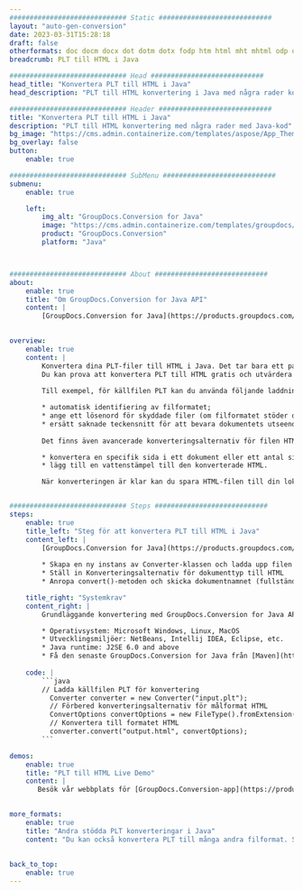```yaml
---
############################# Static ############################
layout: "auto-gen-conversion"
date: 2023-03-31T15:28:18
draft: false
otherformats: doc docm docx dot dotm dotx fodp htm html mht mhtml odp odt otp pot potm potx pps ppsm ppsx ppt pptm pptx rtf
breadcrumb: PLT till HTML i Java

############################# Head ############################
head_title: "Konvertera PLT till HTML i Java"
head_description: "PLT till HTML konvertering i Java med några rader kod. Konvertera över 160 filformat med hjälp av GroupDocs dokumentkonverterings-API för Java"

############################# Header ############################
title: "Konvertera PLT till HTML i Java"
description: "PLT till HTML konvertering med några rader med Java-kod"
bg_image: "https://cms.admin.containerize.com/templates/aspose/App_Themes/V3/images/bg/header1.png"
bg_overlay: false
button:
    enable: true

############################# SubMenu ############################
submenu:
    enable: true

    left:
        img_alt: "GroupDocs.Conversion for Java"
        image: "https://cms.admin.containerize.com/templates/groupdocs/images/product-logos/90x90-noborder/groupdocs-conversion-java.png"
        product: "GroupDocs.Conversion"
        platform: "Java"



############################# About ############################
about:
    enable: true
    title: "Om GroupDocs.Conversion for Java API"
    content: |
        [GroupDocs.Conversion for Java](https://products.groupdocs.com/conversion/java/) är ett avancerat filformatkonverterings-API för konvertering mellan populära bild- och dokumentformat som Microsoft Office, OpenDocument, PDF, HTML, e-post, CAD. och mycket mer med bara några rader kod. Det inbyggda API:t upptäcker automatiskt formaten för originaldokumenten och erbjuder många alternativ för att anpassa de konverterade dokumenten. Tillsammans med funktionen att extrahera information från ett dokument, stöder den också cachelagring av konverteringsresultaten till den lokala disken som standard. Men alla typer av cachelagring kan stödjas genom att implementera lämpliga gränssnitt - Amazon S3, Dropbox, Google Drive, Windows Azure, Reddis eller andra.
    

overview:
    enable: true
    content: |
        Konvertera dina PLT-filer till HTML i Java. Det tar bara ett par rader med Java-kod på valfri plattform, som Windows, Linux, macOS.
        Du kan prova att konvertera PLT till HTML gratis och utvärdera kvaliteten på konverteringsresultaten. Tillsammans med enkla filkonverteringsskript kan du prova mer sofistikerade alternativ för att ladda källfilen PLT och lagra HTML-utdata. 
        
        Till exempel, för källfilen PLT kan du använda följande laddningsalternativ:

        * automatisk identifiering av filformatet;
        * ange ett lösenord för skyddade filer (om filformatet stöder det);
        * ersätt saknade teckensnitt för att bevara dokumentets utseende.
        
        Det finns även avancerade konverteringsalternativ för filen HTML:

        * konvertera en specifik sida i ett dokument eller ett antal sidor;
        * lägg till en vattenstämpel till den konverterade HTML.

        När konverteringen är klar kan du spara HTML-filen till din lokala filsökväg eller till tredje parts lagring såsom FTP, Amazon S3, Google Drive, Dropbox etc. Observera - för att konvertera PLT till HTML behöver du inte installera någon ytterligare programvara, såsom MS Office, Open Office, Adobe Acrobat Reader etc.


############################# Steps ############################
steps:
    enable: true
    title_left: "Steg för att konvertera PLT till HTML i Java"
    content_left: |
        [GroupDocs.Conversion for Java](https://products.groupdocs.com/conversion/java/) låter utvecklare enkelt konvertera PLT fil till HTML med några rader kod.
        
        * Skapa en ny instans av Converter-klassen och ladda upp filen PLT med den fullständiga sökvägen
        * Ställ in Konverteringsalternativ för dokumenttyp till HTML
        * Anropa convert()-metoden och skicka dokumentnamnet (fullständig sökväg) och formatet (HTML) som en parameter

    title_right: "Systemkrav"
    content_right: |
        Grundläggande konvertering med GroupDocs.Conversion for Java API kan göras med bara några rader kod. Våra API:er stöds på alla större plattformar och operativsystem. Innan du kör koden nedan, se till att du har följande förutsättningar installerade på ditt system.

        * Operativsystem: Microsoft Windows, Linux, MacOS
        * Utvecklingsmiljöer: NetBeans, Intellij IDEA, Eclipse, etc.
        * Java runtime: J2SE 6.0 and above
        * Få den senaste GroupDocs.Conversion for Java från [Maven](https://repository.groupdocs.com/webapp/#/artifacts/browse/tree/General/repo/com/groupdocs/groupdocs-conversion)
         
    code: |
        ```java    
        // Ladda källfilen PLT för konvertering
          Converter converter = new Converter("input.plt");
          // Förbered konverteringsalternativ för målformat HTML
          ConvertOptions convertOptions = new FileType().fromExtension("html").getConvertOptions();
          // Konvertera till formatet HTML
          converter.convert("output.html", convertOptions);
        ```

demos:
    enable: true
    title: "PLT till HTML Live Demo"
    content: |
       Besök vår webbplats för [GroupDocs.Conversion-app](https://products.groupdocs.app/conversion/family) och försök konvertera PLT till HTML nu. Den kostnadsfria demon har följande fördelar
          

more_formats:
    enable: true
    title: "Andra stödda PLT konverteringar i Java"
    content: "Du kan också konvertera PLT till många andra filformat. Se listan nedan."
       
       
back_to_top:
    enable: true
---
```

